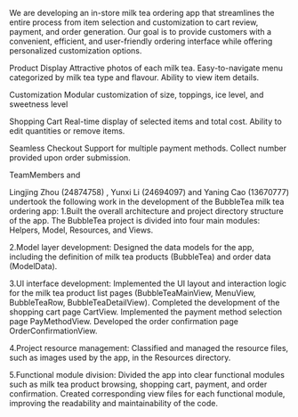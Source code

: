 We are developing an in-store milk tea ordering app that streamlines the entire process from item selection and customization to cart review, payment, and order generation. Our goal is to provide customers with a convenient, efficient, and user-friendly ordering interface while offering personalized customization options.

Product Display
Attractive photos of each milk tea.
Easy-to-navigate menu categorized by milk tea type and flavour.
Ability to view item details.

Customization
Modular customization of size, toppings, ice level, and sweetness level

Shopping Cart
Real-time display of selected items and total cost.
Ability to edit quantities or remove items.

Seamless Checkout
Support for multiple payment methods.
Collect number provided upon order submission.

TeamMembers and 

Lingjing Zhou (24874758) , Yunxi Li (24694097) and Yaning Cao (13670777) undertook the following work in the development of the BubbleTea milk tea ordering app:
1.Built the overall architecture and project directory structure of the app. The BubbleTea project is divided into four main modules: Helpers, Model, Resources, and Views.

2.Model layer development:
Designed the data models for the app, including the definition of milk tea products (BubbleTea) and order data (ModelData).

3.UI interface development:
Implemented the UI layout and interaction logic for the milk tea product list pages (BubbleTeaMainView, MenuView, BubbleTeaRow, BubbleTeaDetailView).
Completed the development of the shopping cart page CartView.
Implemented the payment method selection page PayMethodView.
Developed the order confirmation page OrderConfirmationView.

4.Project resource management:
Classified and managed the resource files, such as images used by the app, in the Resources directory.

5.Functional module division:
Divided the app into clear functional modules such as milk tea product browsing, shopping cart, payment, and order confirmation. Created corresponding view files for each functional module, improving the readability and maintainability of the code.



